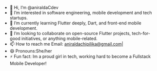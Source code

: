 - 👋 Hi, I’m @aniraldaCdev
- 👀 I’m interested in software engineering, mobile development and tech startups.
- 🌱 I’m currently learning Flutter deeply, Dart, and front-end mobile development.
- 💞️ I’m looking to collaborate on open-source Flutter projects, tech-for-good initiatives, or anything mobile-related.
- 📫 How to reach me Email: aniraldachipilika@gmail.com|
- 😄 Pronouns:She/her
- ⚡ Fun fact: Im a proud girl in tech, working hard to become a Fullstack Mobile Developer!

<!---
aniraldaCdev/aniraldaCdev is a ✨ special ✨ repository because its `README.md` (this file) appears on your GitHub profile.
You can click the Preview link to take a look at your changes.
--->
